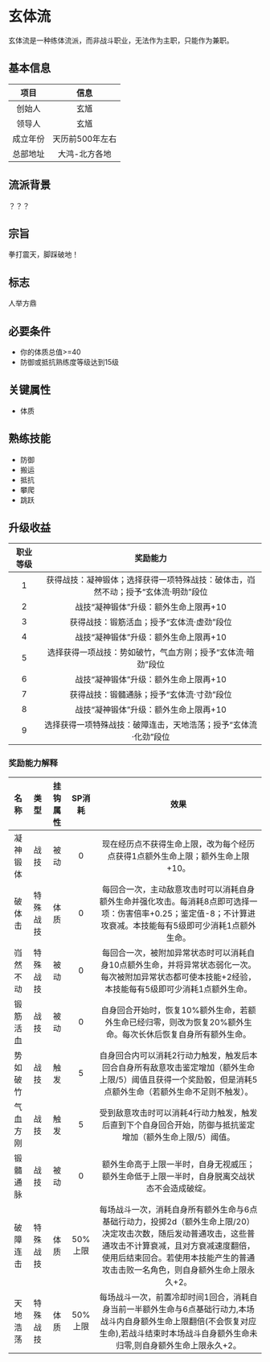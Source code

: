 # 玄体流

玄体流是一种练体流派，而非战斗职业，无法作为主职，只能作为兼职。

## 基本信息

项目|信息
:--:|:--:
创始人|玄馗
领导人|玄馗
成立年份|天历前500年左右
总部地址|大鸿-北方各地

## 流派背景

？？？

## 宗旨

拳打震天，脚踩破地！

## 标志

人举方鼎

## 必要条件

* 你的体质总值>=40
* 防御或抵抗熟练度等级达到15级

## 关键属性

* 体质

## 熟练技能

* 防御
* 搬运
* 抵抗
* 攀爬
* 跳跃

## 升级收益

职业等级|奖励能力
:--:|:--:
1|获得战技：凝神锻体；选择获得一项特殊战技：破体击，岿然不动；授予“玄体流·明劲”段位
2|战技“凝神锻体”升级：额外生命上限再+10
3|获得战技：锻筋活血；授予“玄体流·虚劲”段位
4|战技“凝神锻体”升级：额外生命上限再+10
5|选择获得一项战技：势如破竹，气血方刚；授予“玄体流·暗劲”段位
6|战技“凝神锻体”升级：额外生命上限再+10
7|获得战技：锻髓通脉；授予“玄体流·寸劲”段位
8|战技“凝神锻体”升级：额外生命上限再+10
9|选择获得一项特殊战技：破障连击，天地浩荡；授予“玄体流·化劲”段位

### 奖励能力解释

名称|类型|挂钩属性|SP消耗|效果
:--:|:--:|:--:|:--:|:--:
凝神锻体|战技|被动|0|现在经历点不获得生命上限，改为每个经历点获得1点额外生命上限；额外生命上限+10。
破体击|特殊战技|体质|0|每回合一次，主动敌意攻击时可以消耗自身额外生命并强化攻击。每消耗8点即可选择一项：伤害倍率+0.25；鉴定值-8；不计算进攻衰减。本技能每有5级即可少消耗1点额外生命。
岿然不动|特殊战技|被动|0|每回合一次，被附加异常状态时可以消耗自身10点额外生命，并将异常状态弱化一次。每次被附加异常状态都可使本技能+2经验，本技能每有5级即可少消耗1点额外生命。
锻筋活血|战技|被动|0|自身回合开始时，恢复10%额外生命，若额外生命已经归零，则改为恢复20%额外生命。每次长休后恢复自身所有额外生命。
势如破竹|战技|触发|5|自身回合内可以消耗2行动力触发，触发后本回合自身所有敌意攻击鉴定增加（额外生命上限/5）阈值且获得一个奖励骰，但是消耗5点额外生命（若额外生命不足则不触发）。
气血方刚|战技|触发|5|受到敌意攻击时可以消耗4行动力触发，触发后直到下个自身回合开始，防御与抵抗鉴定增加（额外生命上限/5）阈值。
锻髓通脉|战技|被动|0|额外生命高于上限一半时，自身无视威压；额外生命低于上限一半时，自身脱离交战状态不会造成破绽。
破障连击|特殊战技|体质|50%上限|每场战斗一次，消耗自身所有额外生命与6点基础行动力，投掷2d（额外生命上限/20）决定攻击次数，随后发动普通攻击，这些普通攻击不计算衰减，且对方衰减速度翻倍，使用后结束回合。若使用本技能产生的普通攻击击败一名角色，则自身额外生命上限永久+2。
天地浩荡|特殊战技|体质|50%上限|每场战斗一次，前置冷却时间1回合，消耗自身当前一半额外生命与6点基础行动力,本场战斗内自身额外生命上限翻倍(不会恢复对应生命),若战斗结束时本场战斗自身额外生命未归零,则自身额外生命上限永久+2。